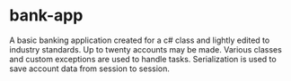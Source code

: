 # bank-app
A basic banking application created for a c# class and lightly edited to industry standards. 
Up to twenty accounts may be made. 
Various classes and custom exceptions are used to handle tasks. 
Serialization is used to save account data from session to session.
